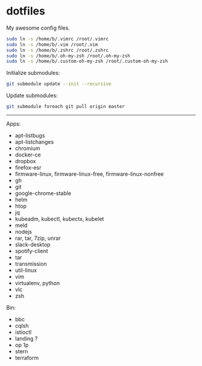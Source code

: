 dotfiles
========

My awesome config files.

```bash
sudo ln -s /home/b/.vimrc /root/.vimrc
sudo ln -s /home/b/.vim /root/.vim
sudo ln -s /home/b/.zshrc /root/.zshrc
sudo ln -s /home/b/.oh-my-zsh /root/.oh-my-zsh
sudo ln -s /home/b/.custom-oh-my-zsh /root/.custom-oh-my-zsh
```

Initialize submodules:
```bash
git submodule update --init --recursive
```

Update submodules:
```bash
git submodule foreach git pull origin master
```

---

Apps:

* apt-listbugs
* apt-listchanges
* chromium
* docker-ce
* dropbox
* firefox-esr
* firmware-linux, firmware-linux-free, firmware-linux-nonfree
* gh
* git
* google-chrome-stable
* helm
* htop
* jq
* kubeadm, kubectl, kubectx, kubelet
* meld
* nodejs
* rar, tar, 7zip, unrar
* slack-desktop
* spotify-client
* tar
* transmission
* util-linux
* vim
* virtualenv, python
* vlc
* zsh

Bin:
* bbc
* cqlsh
* istioctl
* landing ?
* op 1p
* stern
* terraform

